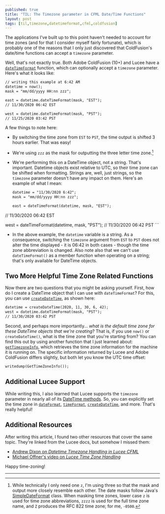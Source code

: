 ```yaml
---
published: true
title: "TIL: The Timezone parameter in CFML Date/Time Functions"
layout: post
tags: [til,timezone,datetimeformat,cfml,coldfusion]
---
```

The applications I've built up to this point haven't needed to account for time zones (and for that I consider myself fairly fortunate), which is probably one of the reasons that I only just discovered that ColdFusion's date/time functions can accept a `timezone` parameter.
<!--more-->

Well, that's not exactly true. Both Adobe ColdFusion (10+) and Lucee have a [`dateTimeFormat`](https://cfdocs.org/datetimeformat) function, which can optionally accept a `timezone` parameter. Here's what it looks like:

```cfc
// writing this example at 6:42 AM
datetime = now();
mask = "mm/dd/yyyy HH:nn zzz";

east = datetime.dateTimeFormat(mask, "EST");
// 11/30/2020 06:42 EST

west = datetime.dateTimeFormat(mask, "PST");
// 11/25/2020 03:42 PST
```

A few things to note here:

- By switching the time zone from `EST` to `PST`, the time output is shifted 3 hours earlier. That was easy!
- We're using `zzz` as the mask for outputting the three letter time zone.[^1]
- We're performing this on a DateTime object, not a string. That's important. Datetime objects exist relative to UTC, so their time zone can be shifted when formatting. Strings are, well, just strings, so the `timezone` parameter doesn't have any impact on them. Here's an example of what I mean:

  ```cfc
  datetime = "11/30/2020 6:42";
  mask = "mm/dd/yyyy HH:nn zzz";
  
  east = dateTimeFormat(datetime, mask, "EST");
// 11/30/2020 06:42 EST
  
  west = dateTimeFormat(datetime, mask, "PST");
	// 11/30/2020 06:42 PST
	```

* In the above example, the `datetime` variable is a string. As a consequence, switching the `timezone` argument from `EST` to `PST` does not alter the time displayed - it is 06:42 in both cases - though the time zone abbreviation is changed. Also note also that we can't use `dateTimeFormat()` as a member function when operating on a string; that's only available for DateTime objects.

## Two More Helpful Time Zone Related Functions

Now there are two questions that you might be asking yourself. First, how do I create a DateTime object that I can use with `dateTimeFormat`? For this, you can use [`createDateTime`](https://cfdocs.org/createdatetime), as shown here:

```cfc
datetime = createDateTime(2020, 11, 30, 6, 42);
west = datetime.dateTimeFormat(mask, "PST");
// 11/30/2020 03:42 PST
```

Second, and perhaps more importantly... *what is the default time zone for these DateTime objects that we're creating*? That is, if you use `now()` or `createDateTime()`, what is the time zone that you're starting from? You can find this out by using another function that I just learned about: [`getTimezoneInfo`](https://cfdocs.org/gettimezoneinfo), which retrieves the time zone information for the machine it is running on. The specific information returned by Lucee and Adobe ColdFusion differs slightly, but both let you know the UTC time offset:

```cfc
writedump(GetTimeZoneInfo());
```

## Additional Lucee Support

While writing this, I also learned that Lucee supports the `timezone` parameter in nearly all of its [DateTime methods](https://docs.lucee.org/categories/datetime.html). So, you can explicitly set the time zone in [`dateFormat`](https://docs.lucee.org/reference/functions/dateformat.html), [`timeFormat`](https://docs.lucee.org/reference/objects/datetime/timeformat.html), [`createDateTime`](https://docs.lucee.org/reference/functions/createdate.html), and more. That's really helpful!

## Additional Resources

After writing this article, I found two other resources that cover the same topic. They're linked from the Lucee docs, but somehow I missed them:

* [Andrew Dixon on *Datetime Timezone Handling in Lucee CFML*](https://www.andrewdixon.co.uk/2019/05/25/datetime-timezone-handling-in-lucee-cfml/)
* [Michael Offner's video on *Lucee Time Zone Handling*](https://www.youtube.com/watch?v=aIggbT8f3ls)

Happy time-zoning!

___
[^1]: While technically I only need one `z`, I'm using three so that the mask and output more closely resemble each other. The date masks follow Java's [SimpleDateFormat](https://docs.oracle.com/en/java/javase/11/docs/api/java.base/java/text/SimpleDateFormat.html) class. When masking time zones, lower case `z` is used for time zone abbreviations, `zzzz` is used for the full time zone name, and `Z` produces the RFC 822 time zone; for me, `-0500`.